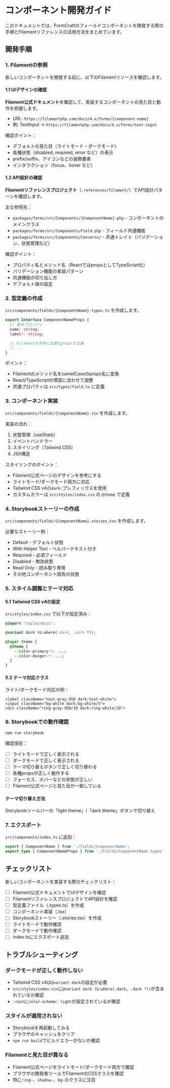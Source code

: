 # コンポーネント開発ガイド

このドキュメントでは、FormCraftのフィールドコンポーネントを開発する際の手順とFilamentリファレンスの活用方法をまとめています。

## 開発手順

### 1. Filamentの参照

新しいコンポーネントを開発する前に、以下のFilamentリソースを確認します。

#### 1.1 UIデザインの確認

**Filament公式ドキュメント**を確認して、実装するコンポーネントの見た目と動作を把握します。

- URL: `https://filamentphp.com/docs/4.x/forms/{component-name}`
- 例: TextInput → `https://filamentphp.com/docs/4.x/forms/text-input`

確認ポイント：
- デフォルトの見た目（ライトモード・ダークモード）
- 各種状態（disabled, required, error など）の表示
- prefix/suffix、アイコンなどの装飾要素
- インタラクション（focus、hover など）

#### 1.2 API設計の確認

**Filamentリファレンスプロジェクト**（`.references/filament/`）でAPI設計パターンを確認します。

主な参照先：
- `packages/forms/src/Components/{ComponentName}.php` - コンポーネントのメインクラス
- `packages/forms/src/Components/Field.php` - フィールド共通機能
- `packages/forms/src/Components/Concerns/` - 共通トレイト（バリデーション、状態管理など）

確認ポイント：
- プロパティ名とメソッド名（ReactではpropsとしてTypeScript化）
- バリデーション機能の実装パターン
- 共通機能の切り出し方
- デフォルト値の設定

### 2. 型定義の作成

`src/components/fields/{ComponentName}.types.ts` を作成します。

```typescript
export interface ComponentNameProps {
  // 基本プロパティ
  name: string;
  label?: string;

  // Filamentを参考に必要なpropsを定義
  // ...
}
```

ポイント：
- Filamentのメソッド名をcamelCaseのprops名に変換
- React/TypeScriptの慣習に合わせて調整
- 共通プロパティは `src/types/field.ts` に定義

### 3. コンポーネント実装

`src/components/fields/{ComponentName}.tsx` を作成します。

実装の流れ：
1. 状態管理（useState）
2. イベントハンドラー
3. スタイリング（Tailwind CSS）
4. JSX構造

スタイリングのポイント：
- Filament公式ページのデザインを参考にする
- ライトモード/ダークモード両方に対応
- Tailwind CSS v4の`dark:`プレフィックスを使用
- カスタムカラーは `src/styles/index.css` の `@theme` で定義

### 4. Storybookストーリーの作成

`src/components/fields/{ComponentName}.stories.tsx` を作成します。

必要なストーリー例：
- Default - デフォルト状態
- With Helper Text - ヘルパーテキスト付き
- Required - 必須フィールド
- Disabled - 無効状態
- Read Only - 読み取り専用
- その他コンポーネント固有の状態

### 5. スタイル調整とテーマ対応

#### 5.1 Tailwind CSS v4の設定

`src/styles/index.css` で以下が設定済み：
```css
@import "tailwindcss";

@variant dark (&:where(.dark, .dark *));

@layer theme {
  @theme {
    --color-primary-*: ...;
    --color-danger-*: ...;
  }
}
```

#### 5.2 テーマ対応クラス

ライト/ダークモード対応の例：
```tsx
<label className="text-gray-950 dark:text-white">
<input className="bg-white dark:bg-white/5">
<div className="ring-gray-950/10 dark:ring-white/20">
```

### 6. Storybookでの動作確認

```bash
npm run storybook
```

確認項目：
- [ ] ライトモードで正しく表示される
- [ ] ダークモードで正しく表示される
- [ ] テーマ切り替えボタンで正しく切り替わる
- [ ] 各種propsが正しく動作する
- [ ] フォーカス、ホバーなどの状態が正しい
- [ ] Filament公式ページと見た目が一致している

#### テーマ切り替え方法

Storybookツールバーの「light theme」/「dark theme」ボタンで切り替え

### 7. エクスポート

`src/components/index.ts` に追加：
```typescript
export { ComponentName } from './fields/ComponentName';
export type { ComponentNameProps } from './fields/ComponentName.types';
```

## チェックリスト

新しいコンポーネントを実装する際のチェックリスト：

- [ ] Filament公式ドキュメントでUIデザインを確認
- [ ] FilamentリファレンスプロジェクトでAPI設計を確認
- [ ] 型定義ファイル（.types.ts）を作成
- [ ] コンポーネント実装（.tsx）
- [ ] Storybookストーリー（.stories.tsx）を作成
- [ ] ライトモードで動作確認
- [ ] ダークモードで動作確認
- [ ] index.tsにエクスポート追加

## トラブルシューティング

### ダークモードが正しく動作しない

- Tailwind CSS v4は`@variant dark`の設定が必要
- `src/styles/index.css`に`@variant dark (&:where(.dark, .dark *))`が含まれているか確認
- `:root`に`color-scheme: light`が設定されているか確認

### スタイルが適用されない

- Storybookを再起動してみる
- ブラウザのキャッシュをクリア
- `npm run build`でビルドエラーがないか確認

### Filamentと見た目が異なる

- Filament公式ページをライトモード/ダークモード両方で確認
- ブラウザの開発者ツールでFilamentのCSSクラスを確認
- 特に`ring-`、`shadow-`、`bg-`のクラスに注目
